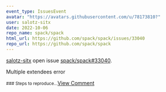 ```yaml
---
event_type: IssuesEvent
avatar: "https://avatars.githubusercontent.com/u/78173810?"
user: salotz-sitx
date: 2022-10-06
repo_name: spack/spack
html_url: https://github.com/spack/spack/issues/33040
repo_url: https://github.com/spack/spack
---
```


<a href='https://github.com/salotz-sitx' target='_blank'>salotz-sitx</a> open issue <a href='https://github.com/spack/spack/issues/33040' target='_blank'>spack/spack#33040</a>.

<p>Multiple extendees error</p><small>### Steps to reproduce...</small><a href='https://github.com/spack/spack/issues/33040' target='_blank'>View Comment</a>